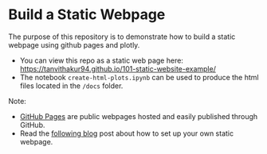 # Build a Static Webpage

The purpose of this repository is to demonstrate how to build a static webpage using github pages and plotly.

* You can view this repo as a static web page here: https://tanvithakur94.github.io/101-static-website-example/
* The notebook `create-html-plots.ipynb` can be used to produce the html files located in the `/docs` folder.

Note:
* [GitHub Pages](https://guides.github.com/features/pages/) are public webpages hosted and easily published through GitHub.
* Read the [following blog](https://austinlasseter.medium.com/create-a-static-webpage-using-github-and-plotly-468ae89710d3) post about how to set up your own static webpage.

